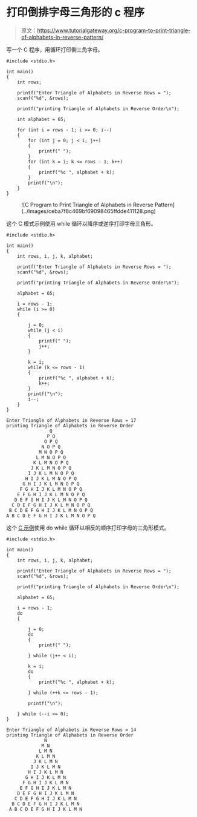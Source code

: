 # 打印倒排字母三角形的 c 程序

> 原文：<https://www.tutorialgateway.org/c-program-to-print-triangle-of-alphabets-in-reverse-pattern/>

写一个 C 程序，用循环打印倒三角字母。

```
#include <stdio.h>

int main()
{
	int rows;

	printf("Enter Triangle of Alphabets in Reverse Rows = ");
	scanf("%d", &rows);

	printf("printing Triangle of Alphabets in Reverse Order\n");

	int alphabet = 65;

	for (int i = rows - 1; i >= 0; i--)
	{
		for (int j = 0; j < i; j++)
		{
			printf(" ");
		}
		for (int k = i; k <= rows - 1; k++)
		{
			printf("%c ", alphabet + k);
		}
		printf("\n");
	}
}
```

<figure class="wp-block-image size-large">![C Program to Print Triangle of Alphabets in Reverse Pattern](../Images/ceba7f8c469bf69098465ffdde411128.png)</figure>

这个 C 模式示例使用 while 循环以降序或逆序打印字母三角形。

```
#include <stdio.h>

int main()
{
	int rows, i, j, k, alphabet;

	printf("Enter Triangle of Alphabets in Reverse Rows = ");
	scanf("%d", &rows);

	printf("printing Triangle of Alphabets in Reverse Order\n");

	alphabet = 65;

	i = rows - 1;
	while (i >= 0)
	{

		j = 0;
		while (j < i)
		{
			printf(" ");
			j++;
		}

		k = i;
		while (k <= rows - 1)
		{
			printf("%c ", alphabet + k);
			k++;
		}
		printf("\n");
		i--;
	}
}
```

```
Enter Triangle of Alphabets in Reverse Rows = 17
printing Triangle of Alphabets in Reverse Order
                Q 
               P Q 
              O P Q 
             N O P Q 
            M N O P Q 
           L M N O P Q 
          K L M N O P Q 
         J K L M N O P Q 
        I J K L M N O P Q 
       H I J K L M N O P Q 
      G H I J K L M N O P Q 
     F G H I J K L M N O P Q 
    E F G H I J K L M N O P Q 
   D E F G H I J K L M N O P Q 
  C D E F G H I J K L M N O P Q 
 B C D E F G H I J K L M N O P Q 
A B C D E F G H I J K L M N O P Q
```

这个 [C 示例](https://www.tutorialgateway.org/c-programming-examples/)使用 do while 循环以相反的顺序打印字母的三角形模式。

```
#include <stdio.h>

int main()
{
	int rows, i, j, k, alphabet;

	printf("Enter Triangle of Alphabets in Reverse Rows = ");
	scanf("%d", &rows);

	printf("printing Triangle of Alphabets in Reverse Order\n");

	alphabet = 65;

	i = rows - 1;
	do
	{

		j = 0;
		do
		{
			printf(" ");

		} while (j++ < i);

		k = i;
		do
		{
			printf("%c ", alphabet + k);

		} while (++k <= rows - 1);

		printf("\n");

	} while (--i >= 0);
}
```

```
Enter Triangle of Alphabets in Reverse Rows = 14
printing Triangle of Alphabets in Reverse Order
              N 
             M N 
            L M N 
           K L M N 
          J K L M N 
         I J K L M N 
        H I J K L M N 
       G H I J K L M N 
      F G H I J K L M N 
     E F G H I J K L M N 
    D E F G H I J K L M N 
   C D E F G H I J K L M N 
  B C D E F G H I J K L M N 
 A B C D E F G H I J K L M N 
```